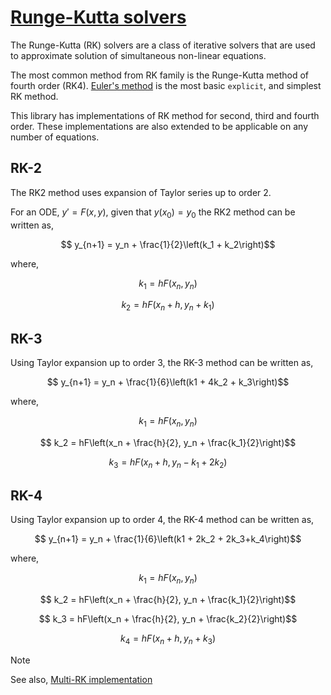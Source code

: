 # [Runge-Kutta solvers](https://en.wikipedia.org/wiki/Runge%E2%80%93Kutta_methods)

The Runge-Kutta (RK) solvers are a class of iterative solvers that are used to approximate solution of simultaneous non-linear equations.

The most common method from RK family is the Runge-Kutta method of fourth order (RK4). [Euler's method](https://en.wikipedia.org/wiki/Euler_method) is the most basic `explicit`, and simplest RK method.

This library has implementations of RK method for second, third and fourth order. These implementations are also extended to be applicable on any number of equations.

## RK-2

The RK2 method uses expansion of Taylor series up to order 2.

For an ODE, $y' = F(x, y)$, given that $y(x_0) = y_0$ the RK2 method can be written as,

$$ y_{n+1} = y_n + \frac{1}{2}\left(k_1 + k_2\right)$$

where,

$$ k_1 = hF\left(x_n, y_n\right)$$

$$ k_2 = hF\left(x_n + h, y_n + k_1\right)$$

## RK-3

Using Taylor expansion up to order 3, the RK-3 method can be written as,

$$ y_{n+1} = y_n + \frac{1}{6}\left(k1 + 4k_2 + k_3\right)$$

where,

$$ k_1 = hF\left(x_n, y_n\right)$$

$$ k_2 = hF\left(x_n + \frac{h}{2}, y_n + \frac{k_1}{2}\right)$$

$$ k_3 = hF\left(x_n + h, y_n - k_1 + 2k_2 \right)$$

## RK-4

Using Taylor expansion up to order 4, the RK-4 method can be written as,

$$ y_{n+1} = y_n + \frac{1}{6}\left(k1 + 2k_2 + 2k_3+k_4\right)$$

where,

$$ k_1 = hF\left(x_n, y_n\right)$$

$$ k_2 = hF\left(x_n + \frac{h}{2}, y_n + \frac{k_1}{2}\right)$$

$$ k_3 = hF\left(x_n + \frac{h}{2}, y_n + \frac{k_2}{2}\right)$$

$$ k_4 = hF\left(x_n + h, y_n + k_3 \right)$$

> [!NOTE]
> See also, [Multi-RK implementation](https://github.com/syedalimohsinbukhari/Solvers/blob/md-docs/docs/rk-multi-solvers.md)